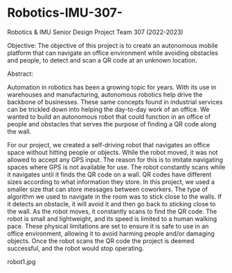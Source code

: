 # Robotics-IMU-307-
Robotics &amp; IMU Senior Design Project Team 307 (2022-2023)

Objective:
The objective of this project is to create an autonomous mobile platform that can navigate an office environment while avoiding obstacles and people, to detect and scan a QR code at an unknown location.

Abstract:

Automation in robotics has been a growing topic for years. With its use in warehouses and manufacturing, autonomous robotics help drive the backbone of businesses. These same concepts found in industrial services can be trickled down into helping the day-to-day work of an office. We wanted to build an autonomous robot that could function in an office of people and obstacles that serves the purpose of finding a QR code along the wall. 

For our project, we created a self-driving robot that navigates an office space without hitting people or objects. While the robot moved, it was not allowed to accept any GPS input. The reason for this is to imitate navigating spaces where GPS is not available for use. The robot constantly scans while it navigates until it finds the QR code on a wall. QR codes have different sizes according to what information they store. In this project, we used a smaller size that can store messages between coworkers. The type of algorithm we used to navigate in the room was to stick close to the walls. If it detects an obstacle, it will avoid it and then go back to sticking close to the wall. As the robot moves, it constantly scans to find the QR code. The robot is small and lightweight, and its speed is limited to a human walking pace. These physical limitations are set to ensure it is safe to use in an office environment, allowing it to avoid harming people and/or damaging objects. Once the robot scans the QR code the project is deemed successful, and the robot would stop operating.

robot1.jpg
